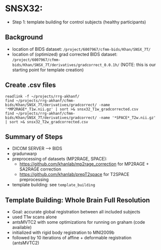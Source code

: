 # SNSX32:

* Step 1: template building for control subjects (healthy participants)

## Background

* location of BIDS dataset: `/project/6007967/cfmm-bids/Khan/SNSX_7T/`
* location of (optimized) grad corrected BIDS dataset: `/project/6007967/cfmm-bids/Khan/SNSX_7T/derivatives/gradcorrect_0.0.1h/` (NOTE: this is our starting point for template creation)

## Create .csv files

```
readlink -f ~/projects/rrg-akhanf/
find ~/projects/rrg-akhanf/cfmm-bids/Khan/SNSX_7T/derivatives/gradcorrect/ -name '*MP2RAGE*_T1w.nii.gz' | sort >& snsx32_T1w_gradcorrected.csv
find ~/projects/rrg-akhanf/cfmm-bids/Khan/SNSX_7T/derivatives/gradcorrect/ -name '*SPACE*_T2w.nii.gz' | sort >& snsx32_T2w_gradcorrected.csv
```

## Summary of Steps

* DICOM SERVER --> BIDS
* gradunwarp
* preprocessing of datasets (MP2RAGE, SPACE):
  * https://github.com/khanlab/mp2rage_correction for MP2RAGE + SA2RAGE correction
  * https://github.com/khanlab/prepT2space for T2SPACE preprocessing
* template building: see `template_building`

## Template Building: Whole Brain Full Resolution

* Goal: accurate global registration between all included subjects
* used T1w scans alone
* antsMVTC2 with some optimizations for running on graham (code available)
* initialized with rigid body registration to MNI2009b
* followed by 10 iterations of affine + deformable registration (antsMVTC2)

